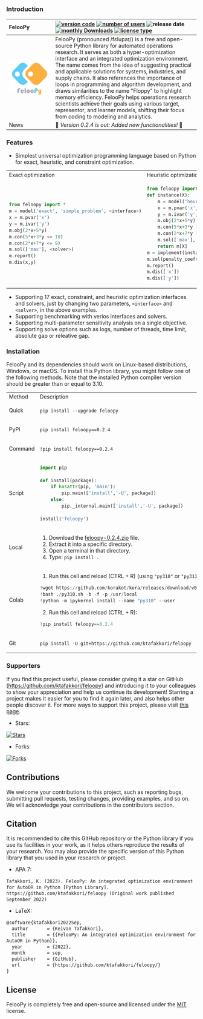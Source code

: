 ### **Introduction**

| FelooPy                                            | [![version code](https://img.shields.io/badge/version-0.2.4-darkgreen.svg)](https://github.com/ktafakkori/feloopy/releases) [![number of users](https://static.pepy.tech/personalized-badge/feloopy?period=total&units=international_system&left_color=grey&right_color=darkgreen&left_text=users)](https://pepy.tech/project/feloopy) ![release date](https://img.shields.io/github/release-date/ktafakkori/feloopy?color=blue) [![monthly Downloads](https://static.pepy.tech/personalized-badge/feloopy?period=month&units=international_system&left_color=grey&right_color=blue&left_text=monthly%20downloads%20)](https://pepy.tech/project/feloopy) [![license type](https://img.shields.io/badge/license-MIT-darkred.svg)](https://opensource.org/licenses/MIT) |
| :------------------------------------------------- | :--------------------------------------------------------------------------------------------------------------------------------------------------------------------------------------------------------------------------------------------------------------------------------------------------------------------------------------------------------------------------------------------------------------------------------------------------------------------------------------------------------------------------------------------------------------------------------------------------------------------------------------------------------------------------------------------------------------------------------------------------------------------- |
| ![Image description](miscellaneous/logo/logo1.png) | FelooPy (pronounced /fɛlupaɪ/) is a free and open-source Python library for automated operations research. It serves as both a hyper-optimization interface and an integrated optimization environment. The name comes from the idea of suggesting practical and applicable solutions for systems, industries, and supply chains. It also references the importance of loops in programming and algorithm development, and draws similarities to the name "Floppy" to highlight memory efficiency. FelooPy helps operations research scientists achieve their goals using various target, representor, and learner models, shifting their focus from coding to modeling and analytics.   |
|News | 🎉 _Version 0.2.4 is out: Added new functionalities!_ 🎉 |

### **Features**

* Simplest universal optimization programming language based on Python for exact, heuristic, and constraint optimization.

<table>
<tr>
<td> Exact optimization </td> <td> Heuristic optimization </td> <td> Constraint optimization </td>
</tr>
<tr>
<td>

```python
from feloopy import *
m = model('exact', 'simple_problem', <interface>)
x = m.pvar('x')
y = m.ivar('y')
m.obj(2*x+5*y)
m.con(5*x+3*y <= 10)
m.con(2*x+7*y <= 9)
m.sol(['max'], <solver>)
m.report()
m.dis(x,y)
```

</td>
<td>
    
```python
from feloopy import *
def instance(X):
    m = model('heuristic', 'simple_problem', <interface>, X)
    x = m.pvar('x',variable_bound=[0,10])
    y = m.ivar('y',variable_bound=[0,10])
    m.obj(2*x+5*y)
    m.con(5*x+3*y |l| 10)
    m.con(2*x+7*y |l| 9)
    m.sol(['max'], <solver>)
    return m[X]
m = implement(instance)
m.sol(penalty_coefficient=300)
m.report()
m.dis(['x'])
m.dis(['y'])
```
</td>

<td>
    
```python
from feloopy import *
m = model('constraint', 'simple_problem', <interface>)
x = m.ivar('x')
y = m.ivar('y')
m.obj(m.plus(2*x,5*y))
m.con(m.plus(5*x,3*y) <= 10)
m.con(m.plus(2*x,7*y)<= 9)
m.sol(['max'], <solver>)
m.report()
m.dis(x,y)
```
</td>
</tr>
</table>

* Supporting 17 exact, constraint, and heuristic optimization interfaces and solvers, just by changing two parameters, `<interface>` and `<solver>`, in the above examples.
* Supporting benchmarking with verios interfaces and solvers. 
* Supporting multi-parameter sensitivity analysis on a single objective.
* Supporting solve options such as logs, number of threads, time limit, absolute gap or releative gap.

### **Installation**

FelooPy and its dependencies should work on Linux-based distributions, Windows, or macOS. To install this Python library, you might follow one of the following methods. Note that the installed Python compiler version should be greater than or equal to 3.10.

<div align="center">

<table>
<tr>
<td> Method </td> <td> Description </td> <td> Requirements </td>
</tr>

<tr>
<td> Quick </td>
<td>
    
`pip install --upgrade feloopy`
</td>
<td> Python >= 3.10 </td>
</tr>


<tr>
<td> PyPI </td>
<td>
    
`pip install feloopy==0.2.4`
</td>
<td> Python >= 3.10 </td>
</tr>

<tr>
<td> Command </td>
<td>
    
`!pip install feloopy==0.2.4`
</td>
<td> Python >= 3.10 </td>
</tr>

<tr>
<td> Script </td>
<td>
    
```python
import pip

def install(package):
    if hasattr(pip, 'main'):
        pip.main(['install','-U', package])
    else:
        pip._internal.main(['install','-U', package])

install('feloopy')
```
</td>
<td> Python >= 3.10 </td>
</tr>

<tr>
<td> Local </td>
<td>
    
1. Download the [feloopy-0.2.4.zip][c] file.
2. Extract it into a specific directory.
3. Open a terminal in that directory.
4. Type: `pip install .`

</td>

<td> Python >= 3.10 </td>

</tr>

<tr>
<td> Colab </td>
<td>

1. Run this cell and reload (CTRL + R) (using `"py310"` or `"py311"`):

```python
!wget https://github.com/korakot/kora/releases/download/v0.10/py310.sh
!bash ./py310.sh -b -f -p /usr/local
!python -m ipykernel install --name "py310" --user
```

2. Run this cell and reload (CTRL + R):

```python
!pip install feloopy==0.2.4
```

</td>

<td> Python >= 3.10 </td>

</tr>

<tr>
<td> Git </td>
<td>
    
`pip install -U git+https://github.com/ktafakkori/feloopy`
</td>

<td> Python >= 3.10 </td>

</tr>

</table>

</div>

### **Supporters**

If you find this project useful, please consider giving it a star on GitHub (https://github.com/ktafakkori/feloopy) and introducing it to your colleagues to show your appreciation and help us continue its development! Starring a project makes it easier for you to find it again later, and also helps other people discover it. For more ways to support this project, please visit [this page][support].

- Stars:

[![Stars](https://reporoster.com/stars/notext/ktafakkori/feloopy)](https://github.com/ktafakkori/feloopy/stargazers)

- Forks:

[![Forks](https://reporoster.com/forks/notext/ktafakkori/feloopy)](https://github.com/ktafakkori/feloopy/network/members)

## Contributions

We welcome your contributions to this project, such as reporting bugs, submitting pull requests, testing changes, providing examples, and so on. We will acknowledge your contributions in the contributors section.

## Citation

It is recommended to cite this GitHub repository or the Python library if you use its facilities in your work, as it helps others reproduce the results of your research. You may also provide the specific version of this Python library that you used in your research or project.

- APA 7:

```text
Tafakkori, K. (2023). FelooPy: An integrated optimization environment for AutoOR in Python [Python Library]. https://github.com/ktafakkori/feloopy (Original work published September 2022)
```

- LaTeX:

```text
@software{ktafakkori2022Sep,
  author       = {Keivan Tafakkori},
  title        = {{FelooPy: An integrated optimization environment for AutoOR in Python}},
  year         = {2022},
  month        = sep,
  publisher    = {GitHub},
  url          = {https://github.com/ktafakkori/feloopy/}
}
```

[c]: https://github.com/ktafakkori/feloopy/releases
[support]: https://ktafakkori.github.io/support/

## License

FelooPy is completely free and open-source and licensed under the [MIT][08] license.

[08]: https://github.com/ktafakkori/feloopy/blob/main/LICENSE